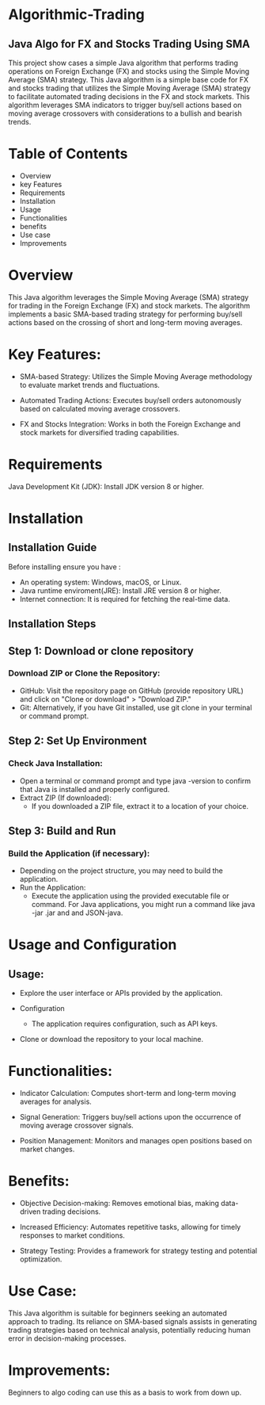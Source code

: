 
# Algorithmic-Trading
## Java Algo for FX and Stocks Trading Using SMA

This project show cases a simple Java algorithm that performs trading operations on Foreign Exchange (FX) and stocks using the Simple Moving Average (SMA) strategy.
This Java algorithm is a simple base code for FX and stocks trading that utilizes the Simple Moving Average (SMA) strategy to facilitate automated trading decisions
in the FX and stock markets. This algorithm leverages SMA indicators to trigger buy/sell actions based on moving average crossovers with considerations to a bullish
and bearish trends.

# Table of Contents
 - Overview
 - key Features
 - Requirements
 - Installation
 - Usage
 - Functionalities
 - benefits
 - Use case
 - Improvements

# Overview 
This Java algorithm leverages the Simple Moving Average (SMA) strategy for trading in the Foreign Exchange (FX) and stock markets. The algorithm implements a basic
SMA-based trading strategy for performing buy/sell actions based on the crossing of short and long-term moving averages.
   
# Key Features:
 - SMA-based Strategy: Utilizes the Simple Moving Average methodology to evaluate market trends and fluctuations.

 - Automated Trading Actions: Executes buy/sell orders autonomously based on calculated moving average crossovers.

 - FX and Stocks Integration: Works in both the Foreign Exchange and stock markets for diversified trading capabilities.

# Requirements
Java Development Kit (JDK): Install JDK version 8 or higher.

# Installation
## Installation Guide
Before installing ensure you have :
- An operating system: Windows, macOS, or Linux.
- Java runtime enviroment(JRE): Install JRE version 8 or higher.
- Internet connection: It is required for fetching the real-time data.

## Installation Steps

## Step 1: Download or clone repository
### Download ZIP or Clone the Repository:
  - GitHub: Visit the repository page on GitHub (provide repository URL) and click on "Clone or download" > "Download ZIP."
  - Git: Alternatively, if you have Git installed, use git clone <repository URL> in your terminal or command prompt.

## Step 2: Set Up Environment
### Check Java Installation:
  - Open a terminal or command prompt and type java -version to confirm that Java is installed and properly configured.
  - Extract ZIP (If downloaded):
     - If you downloaded a ZIP file, extract it to a location of your choice.

## Step 3: Build and Run
### Build the Application (if necessary):
  - Depending on the project structure, you may need to build the application. 
  - Run the Application:
      - Execute the application using the provided executable file or command. For Java applications, you might run a command like java -jar <app-name>.jar
        and and JSON-java.

# Usage and Configuration
## Usage:
   - Explore the user interface or APIs provided by the application.
   - Configuration
      - The application requires configuration, such as API keys.  

  - Clone or download the repository to your local machine.
    
# Functionalities:
- Indicator Calculation: Computes short-term and long-term moving averages for analysis.
  
- Signal Generation: Triggers buy/sell actions upon the occurrence of moving average crossover signals.
  
- Position Management: Monitors and manages open positions based on market changes.
  
# Benefits:
- Objective Decision-making: Removes emotional bias, making data-driven trading decisions.
  
- Increased Efficiency: Automates repetitive tasks, allowing for timely responses to market conditions.

- Strategy Testing: Provides a framework for strategy testing and potential optimization.

# Use Case:
This Java algorithm is suitable for beginners seeking an automated approach to trading. Its reliance on SMA-based signals assists in generating trading strategies based on 
technical analysis, potentially reducing human error in decision-making processes.

# Improvements:
Beginners to algo coding can use this as a basis to work from down up.
